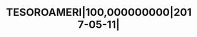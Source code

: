 ---
layout: asset
title: TESOROAMERI|100,000000000|2017-05-11|                       
isin: US912796KY44
---